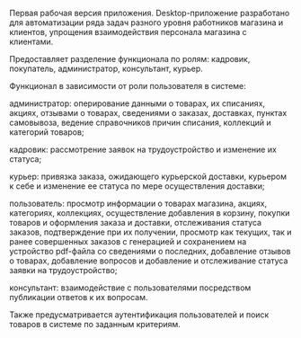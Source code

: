 Первая рабочая версия приложения. 
Desktop-приложение разработано для автоматизации ряда задач разного уровня работников магазина и клиентов, упрощения 
взаимодействия персонала магазина с клиентами.

Предоставляет разделение функционала по ролям: кадровик, покупатель, администратор, консультант, курьер.

Функционал в зависимости от роли пользователя в системе:

  администратор: оперирование данными о товарах, их списаниях, акциях, 
отзывами о товарах, сведениями о заказах, доставках, пунктах самовывоза, 
ведение справочников причин списания, коллекций и категорий товаров;

  кадровик: рассмотрение заявок на трудоустройство и изменение их 
статуса;

  курьер: привязка заказа, ожидающего курьерской доставки, курьером к 
себе и изменение ее статуса по мере осуществления доставки;

  пользователь: просмотр информации о товарах магазина, акциях, 
категориях, коллекциях, осуществление добавления в корзину, покупки товаров 
и оформления заказа и доставки, отслеживания статуса заказов, подтверждение 
при их получении, просмотр как текущих, так и ранее совершенных заказов с 
генерацией и сохранением на устройство pdf-файла со сведениями о последних, 
добавление отзывов о товарах, добавление вопросов и добавление и 
отслеживание статуса заявки на трудоустройство;

  консультант: взаимодействие с пользователями посредством 
публикации ответов к их вопросам.

Также предусматривается аутентификация пользователей и поиск товаров в системе по заданным 
критериям. 


